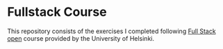 # Fullstack Course
This repository consists of the exercises I completed following [Full Stack open](https://fullstackopen.com/en/) course provided by the University of Helsinki.
